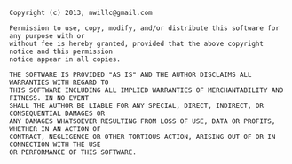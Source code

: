     Copyright (c) 2013, nwillc@gmail.com

    Permission to use, copy, modify, and/or distribute this software for any purpose with or
    without fee is hereby granted, provided that the above copyright notice and this permission
    notice appear in all copies.

    THE SOFTWARE IS PROVIDED "AS IS" AND THE AUTHOR DISCLAIMS ALL WARRANTIES WITH REGARD TO
    THIS SOFTWARE INCLUDING ALL IMPLIED WARRANTIES OF MERCHANTABILITY AND FITNESS. IN NO EVENT
    SHALL THE AUTHOR BE LIABLE FOR ANY SPECIAL, DIRECT, INDIRECT, OR CONSEQUENTIAL DAMAGES OR
    ANY DAMAGES WHATSOEVER RESULTING FROM LOSS OF USE, DATA OR PROFITS, WHETHER IN AN ACTION OF
    CONTRACT, NEGLIGENCE OR OTHER TORTIOUS ACTION, ARISING OUT OF OR IN CONNECTION WITH THE USE
    OR PERFORMANCE OF THIS SOFTWARE.
